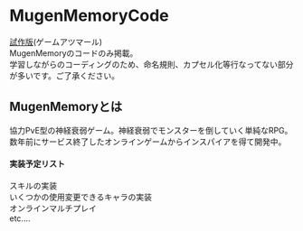 # MugenMemoryCode 
[試作版](https://is.gd/AwNlll)(ゲームアツマール)<br>
MugenMemoryのコードのみ掲載。<br>
学習しながらのコーディングのため、命名規則、カプセル化等行なってない部分が多いです。ご了承ください。

## MugenMemoryとは
協力PvE型の神経衰弱ゲーム。神経衰弱でモンスターを倒していく単純なRPG。<br>
数年前にサービス終了したオンラインゲームからインスパイアを得て開発中。<br>
#### 実装予定リスト
スキルの実装<br>
いくつかの使用変更できるキャラの実装<br>
オンラインマルチプレイ<br>
etc....
